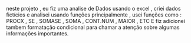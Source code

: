 neste projeto , eu fiz uma analise de Dados usando o excel , criei dados fictícios e analisei usando funções principalmente , usei funções como : PROCX , SE , SOMASE , SOMA , CONT.NUM , MAIOR , ETC E fiz adicionei tambem formatação condicional para chamar a atenção sobre algumas informações importantes.
